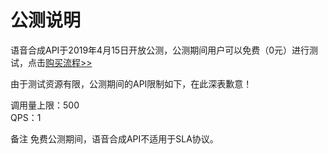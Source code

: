 # 公测说明

语音合成API于2019年4月15日开放公测，公测期间用户可以免费（0元）进行测试，点击[购买流程>>](http://neuhub.jd.com/ai/api/speech/tts)

由于测试资源有限，公测期间的API限制如下，在此深表歉意！

调用量上限：500   
QPS：1

备注
免费公测期间，语音合成API不适用于SLA协议。

